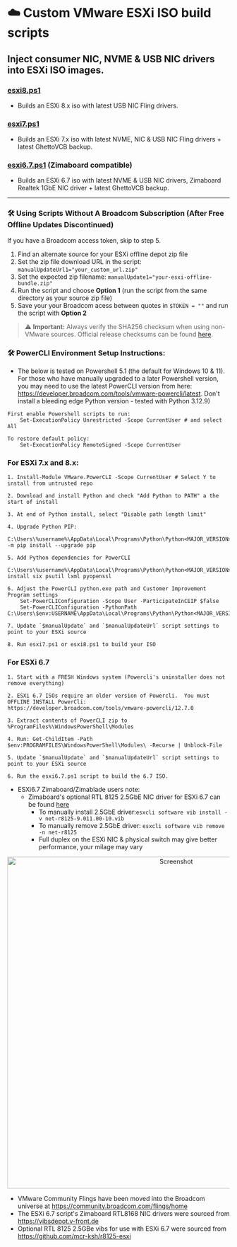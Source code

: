 # ☁️ Custom VMware ESXi ISO build scripts
## Inject consumer NIC, NVME & USB NIC drivers into ESXi ISO images.

### [esxi8.ps1](https://github.com/itiligent/ESXi-Custom-ISO/blob/main/esxi8.ps1) 
- Builds an ESXi 8.x iso with latest USB NIC Fling drivers.

### [esxi7.ps1](https://github.com/itiligent/ESXi-Custom-ISO/blob/main/esxi7.ps1)
- Builds an ESXi 7.x iso with latest NVME, NIC & USB NIC Fling drivers + latest GhettoVCB backup.

### [esxi6.7.ps1](https://raw.githubusercontent.com/itiligent/ESXi-Custom-ISO/main/esxi6.7.ps1) (Zimaboard compatible)
- Builds an ESXi 6.7 iso with latest NVME & USB NIC drivers, Zimaboard Realtek 1GbE NIC driver + latest GhettoVCB backup.

---

### 🛠️ Using Scripts Without A Broadcom Subscription (After Free Offline Updates Discontinued)

If you have a Broadcom access token, skip to step 5.

1. Find an alternate source for your ESXi offline depot zip file
2. Set the zip file download URL in the script:
   `manualUpdateUrl1="your_custom_url.zip"`
3. Set the expected zip filename:
   `manualUpdate1="your-esxi-offline-bundle.zip"`
4. Run the script and choose **Option 1** (run the script from the same directory as your source zip file)
5. Save your your Broadcom acess between quotes in `$TOKEN = ""` and run the script with **Option 2**

> ⚠️ **Important:** Always verify the SHA256 checksum when using non-VMware sources. Official release checksums can be found [here](https://techdocs.broadcom.com/us/en/vmware-cis/vsphere/vsphere/8-0/release-notes/esxi-update-and-patch-release-notes.html).


### 🛠️ PowerCLI Environment Setup Instructions:

- The below is tested on Powershell 5.1 (the default for Windows 10 & 11). For those who have manually upgraded to a later Powershell version, you may need to use the latest PowerCLI version from here: https://developer.broadcom.com/tools/vmware-powercli/latest. Don't install a bleeding edge Python version - tested with Python 3.12.9) 

```
First enable Powershell scripts to run:
	Set-ExecutionPolicy Unrestricted -Scope CurrentUser # and select All

To restore default policy:
	Set-ExecutionPolicy RemoteSigned -Scope CurrentUser
```

### For ESXi 7.x and 8.x:
```
1. Install-Module VMware.PowerCLI -Scope CurrentUser # Select Y to install from untrusted repo

2. Download and install Python and check "Add Python to PATH" a the start of install 

3. At end of Python install, select "Disable path length limit"

4. Upgrade Python PIP:
	C:\Users\%username%\AppData\Local\Programs\Python\Python<MAJOR_VERSION>\python.exe -m pip install --upgrade pip

5. Add Python dependencies for PowerCLI
        C:\Users\%username%\AppData\Local\Programs\Python\Python<MAJOR_VERSION>\Scripts\pip<MAJOR_VERSION>.exe install six psutil lxml pyopenssl
	
6. Adjust the PowerCLI python.exe path and Customer Improvement Program settings
	Set-PowerCLIConfiguration -Scope User -ParticipateInCEIP $false
	Set-PowerCLIConfiguration -PythonPath C:\Users\$env:USERNAME\AppData\Local\Programs\Python\Python<MAJOR_VERSION>\python.exe

7. Update `$manualUpdate` and `$manualUpdateUrl` script settings to point to your ESXi source

8. Run esxi7.ps1 or esxi8.ps1 to build your ISO
```

### For ESXi 6.7
```
1. Start with a FRESH Windows system (Powercli's uninstaller does not remove everything)

2. ESXi 6.7 ISOs require an older version of Powercli.  You must OFFLINE INSTALL PowerCli:
https://developer.broadcom.com/tools/vmware-powercli/12.7.0

3. Extract contents of PowerCLI zip to %ProgramFiles%\WindowsPowerShell\Modules 

4. Run: Get-ChildItem -Path $env:PROGRAMFILES\WindowsPowerShell\Modules\ -Recurse | Unblock-File

5. Update `$manualUpdate` and `$manualUpdateUrl` script settings to point to your ESXi source

6. Run the esxi6.7.ps1 script to build the 6.7 ISO.
 ```
  
- ESXi6.7 Zimaboard/Zimablade users note:
  - Zimaboard's optional RTL 8125 2.5GbE NIC driver for ESXi 6.7 can be found [here](https://github.com/itiligent/ESXi-Custom-ISO/raw/main/6-updates/net-r8125-9.011.00-10.vib)
    - To manually install 2.5GbE driver:`esxcli software vib install -v net-r8125-9.011.00-10.vib`
    - To manually remove 2.5GbE driver: `esxcli software vib remove -n net-r8125`
    - Full duplex on the ESXi NIC & physical switch may give better performance, your milage may vary
  
<p align="center">
  <img src="https://github.com/itiligent/ESXi-Custom-ISO/blob/main/6-updates/esxi-zimaboard-screenshot.PNG" width="750" alt="Screenshot">
</p>

- VMware Community Flings have been moved into the Broadcom universe at https://community.broadcom.com/flings/home
- The ESXi 6.7 script's Zimaboard RTL8168 NIC drivers were sourced from https://vibsdepot.v-front.de
- Optional RTL 8125 2.5GBe vibs for use with ESXi 6.7 were sourced from https://github.com/mcr-ksh/r8125-esxi
